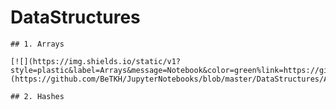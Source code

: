 
# DataStructures 

    ## 1. Arrays 

    [![](https://img.shields.io/static/v1?style=plastic&label=Arrays&message=Notebook&color=green%link=https://github.com/BeTKH/JupyterNotebooks/blob/master/DataStructures/Arrays.ipynb)](https://github.com/BeTKH/JupyterNotebooks/blob/master/DataStructures/Arrays.ipynb)

    ## 2. Hashes 